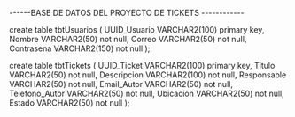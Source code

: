 ------BASE DE DATOS DEL PROYECTO DE TICKETS ------------

create table tbtUsuarios (
UUID_Usuario VARCHAR2(100) primary key, 
Nombre VARCHAR2(50) not null,
Correo VARCHAR2(50) not null,
Contrasena VARCHAR2(150) not null
);

create table tbtTickets (
UUID_Ticket VARCHAR2(100) primary key,
Titulo VARCHAR2(50) not null,
Descripcion VARCHAR2(100) not null,
Responsable VARCHAR2(50) not null,
Email_Autor VARCHAR2(50) not null,
Telefono_Autor VARCHAR2(50) not null,
Ubicacion VARCHAR2(50) not null,
Estado VARCHAR2(50) not null
);
